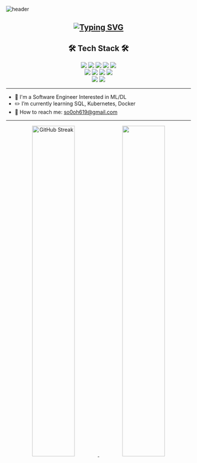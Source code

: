 ![header](https://capsule-render.vercel.app/api?type=Rounded&color=faf0e6&fontColor=4682b4&fontAlignY=55&height=135&section=header&text=Sohee's%20GitHub&fontSize=65&animation=fadeIn)
<h2 align="center"> <a href="https://git.io/typing-svg"><img src="https://readme-typing-svg.demolab.com?font=Fira+Code&pause=1000&color=217397&random=false&width=435&lines=Hi!+There%F0%9F%98%8A" alt="Typing SVG" /></a>

<h2 align="center"> 🛠 Tech Stack 🛠 </h2>
<div align=center>
  <img src="https://img.shields.io/badge/Python-3776AB?style=flat-square&logo=Python&logoColor=white"/>
  <img src="https://img.shields.io/badge/pytorch-EE4C2C?style=flat-square&logo=pytorch&logoColor=white"/>
  <img src="https://img.shields.io/badge/tensorflow-FF6F00?style=flat-square&logo=tensorflow&logoColor=white"/>
  <img src="https://img.shields.io/badge/keras-D00000?style=flat-square&logo=keras&logoColor=white"/>
  <img src="https://img.shields.io/badge/Swift-F05138?style=flat-square&logo=Swift&logoColor=white"/>
    <br>
    <img src="https://img.shields.io/badge/scikitlearn-F7931E?style=flat-square&logo=scikitlearn&logoColor=white"/>
    <img src="https://img.shields.io/badge/xcode-147EFB?style=flat-square&logo=xcode&logoColor=white"/>
    <img src="https://img.shields.io/badge/git-F05032?style=flat-square&logo=git&logoColor=white"/>
    <img src="https://img.shields.io/badge/sourcetree-0052CC?style=flat-square&logo=sourcetree&logoColor=white"/>
  <br>
  <img src="https://img.shields.io/badge/oracle-F80000?style=flat-square&logo=oracle&logoColor=white"/>
  <img src="https://img.shields.io/badge/mysql-4479A1?style=flat-square&logo=mysql&logoColor=white"/>
</div>

---
- 💁 I'm a Software Engineer Interested in ML/DL
- ✏️ I’m currently learning SQL, Kubernetes, Docker
- 📲 How to reach me: so0oh619@gmail.com
---

<!--
<a href="https://github.com/ssh6lq">
    <img src="https://github-readme-stats.vercel.app/api/top-langs/?username=ssh6lq&layout=compact" width="50%">
  </a>
-->

<div align="center">
  <a href="https://git.io/streak-stats"><img src="https://streak-stats.demolab.com?user=ssh6lq&theme=shadow-blue" alt="GitHub Streak" width="48%//></a>
  <a href="https://github.com/ssh6lq">
    <img src="https://github-readme-stats.vercel.app/api/top-langs/?username=ssh6lq&layout=compact" width="48%">
  </a>
</details>


<!--  
  <a href="https://git.io/streak-stats"><img src="https://streak-stats.demolab.com?user=ssh6lq&theme=sea" alt="GitHub Streak" width="50%/ /></a>
<a href="https://git.io/streak-stats"><img src="https://streak-stats.demolab.com?user=ssh6lq&theme=onedark-duo" alt="GitHub Streak" width="52%"/></a
  <a href="https://git.io/streak-stats"><img src="https://streak-stats.demolab.com?user=ssh6lq&theme=shadow-green" alt="GitHub Streak" width="52%/></a>
    <a href="https://git.io/streak-stats"><img src="https://streak-stats.demolab.com?user=ssh6lq&theme=gruvbox-duo" alt="GitHub Streak" width="52%/></a>
      <a href="https://git.io/streak-stats"><img src="https://streak-stats.demolab.com?user=ssh6lq&theme=blueberry-duo" alt="GitHub Streak" width="52%//></a>
        <a href="https://git.io/streak-stats"><img src="https://streak-stats.demolab.com?user=ssh6lq&theme=transparent" alt="GitHub Streak" width="52%//></a>
-->

<!--
**ssh6lq/ssh6lq** is a ✨ _special_ ✨ repository because its `README.md` (this file) appears on your GitHub profile.

Here are some ideas to get you started:

- 🔭 I’m currently working on ...
- 🌱 I’m currently learning ...
- 👯 I’m looking to collaborate on ...
- 🤔 I’m looking for help with ...
- 💬 Ask me about ...
- 📫 How to reach me: ...
- 😄 Pronouns: ...
- ⚡ Fun fact: ...

<details>
<summary>
  <img src="https://raw.githubusercontent.com/Tarikul-Islam-Anik/Animated-Fluent-Emojis/master/Emojis/Hand%20gestures/Eyes.png" alt="Eyes" width="2%" /> 내가 지금 배우는 ... 
</summary>
   <br>
-->
